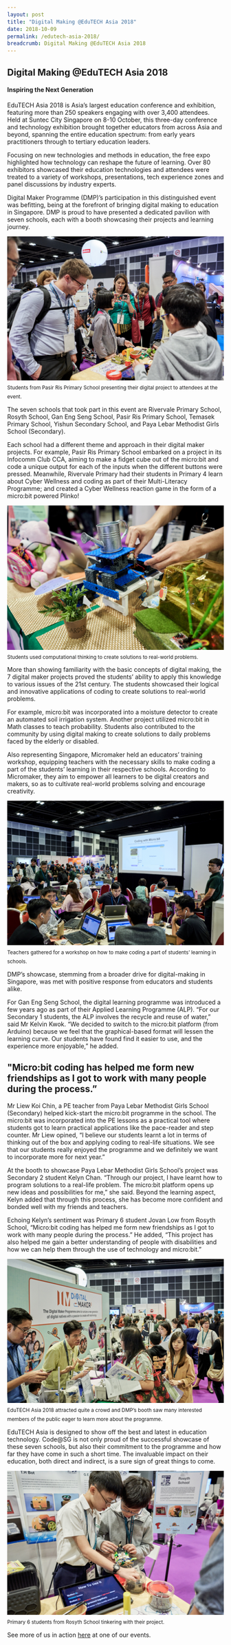 ```yaml
---
layout: post
title: "Digital Making @EduTECH Asia 2018"
date: 2018-10-09
permalink: /edutech-asia-2018/
breadcrumb: Digital Making @EduTECH Asia 2018
---
```


## Digital Making @EduTECH Asia 2018
#### Inspiring the Next Generation

EduTECH Asia 2018 is Asia’s largest education conference and exhibition, featuring more than 250 speakers engaging with over 3,400 attendees.  Held at Suntec City Singapore on 8-10 October, this three-day conference and technology exhibition brought together educators from across Asia and beyond, spanning the entire education spectrum: from early years practitioners through to tertiary education leaders. 

Focusing on new technologies and methods in education, the free expo highlighted how technology can reshape the future of learning. Over 80 exhibitors showcased their education technologies and attendees were treated to a variety of workshops, presentations, tech experience zones and panel discussions by industry experts.

Digital Maker Programme (DMP)’s participation in this distinguished event was befitting, being at the forefront of bringing digital making to education in Singapore. DMP is proud to have presented a dedicated pavilion with seven schools, each with a booth showcasing their projects and learning journey.

![edutech-asia-2018](/images/stories/features/edutech-asia-2018/DMP-EduTECH-Asia-Article-Image-1.jpg)
<sub>Students from Pasir Ris Primary School presenting their digital project to attendees at the event.</sub>

The seven schools that took part in this event are Rivervale Primary School, Rosyth School, Gan Eng Seng School, Pasir Ris Primary School, Temasek Primary School, Yishun Secondary School, and Paya Lebar Methodist Girls School (Secondary).

Each school had a different theme and approach in their digital maker projects. For example, Pasir Ris Primary School embarked on a project in its Infocomm Club CCA, aiming to make a fidget cube out of the micro:bit and code a unique output for each of the inputs when the different buttons were pressed. Meanwhile, Rivervale Primary had their students in Primary 4 learn about Cyber Wellness and coding as part of their Multi-Literacy Programme; and created a Cyber Wellness reaction game in the form of a micro:bit powered Plinko!

![edutech-asia-2018](/images/stories/features/edutech-asia-2018/DMP-EduTECH-Asia-Article-Image-3.jpg)
<sub>Students used computational thinking to create solutions to real-world problems.</sub>

More than showing familiarity with the basic concepts of digital making, the 7 digital maker projects proved the students’ ability to apply this knowledge to various issues of the 21st century. The students showcased their logical and innovative applications of coding to create solutions to real-world problems.

For example, micro:bit was incorporated into a moisture detector to create an automated soil irrigation system. Another project utilized micro:bit in Math classes to teach probability. Students also contributed to the community by using digital making to create solutions to daily problems faced by the elderly or disabled.

Also representing Singapore, Micromaker held an educators’ training workshop, equipping teachers with the necessary skills to make coding a part of the students’ learning in their respective schools. According to Micromaker, they aim to empower all learners to be digital creators and makers, so as to cultivate real-world problems solving and encourage creativity.

![edutech-asia-2018](/images/stories/features/edutech-asia-2018/DMP-EduTECH-Asia-Article-Image-4.jpg)
<sub>Teachers gathered for a workshop on how to make coding a part of students’ learning in schools.</sub>

DMP’s showcase, stemming from a broader drive for digital-making in Singapore, was met with positive response from educators and students alike.

For Gan Eng Seng School, the digital learning programme was introduced a few years ago as part of their Applied Learning Programme (ALP). “For our Secondary 1 students, the ALP involves the recycle and reuse of water,” said Mr Kelvin Kwok. “We decided to switch to the micro:bit platform (from Arduino) because we feel that the graphical-based format will lessen the learning curve. Our students have found find it easier to use, and the experience more enjoyable,” he added.

## "Micro:bit coding has helped me form new friendships as I got to work with many people during the process.”

Mr Liew Koi Chin, a PE teacher from Paya Lebar Methodist Girls School (Secondary) helped kick-start the micro:bit programme in the school. The micro:bit was incorporated into the PE lessons as a practical tool where students got to learn practical applications like the pace-reader and step counter. Mr Liew opined, “I believe our students learnt a lot in terms of thinking out of the box and applying coding to real-life situations. We see that our students really enjoyed the programme and we definitely we want to incorporate more for next year.”

At the booth to showcase Paya Lebar Methodist Girls School’s project was Secondary 2 student Kelyn Chan. “Through our project, I have learnt how to program solutions to a real-life problem. The micro:bit platform opens up new ideas and possibilities for me,” she said. Beyond the learning aspect, Kelyn added that through this process, she has become more confident and bonded well with my friends and teachers.

Echoing Kelyn’s sentiment was Primary 6 student Jovan Low from Rosyth School, “Micro:bit coding has helped me form new friendships as I got to work with many people during the process.” He added, “This project has also helped me gain a better understanding of people with disabilities and how we can help them through the use of technology and micro:bit.”

![edutech-asia-2018](/images/stories/features/edutech-asia-2018/DMP-EduTECH-Asia-Article-Image-7.jpg)
<sub>EduTECH Asia 2018 attracted quite a crowd and DMP’s booth saw many interested members of the public eager to learn more about the programme.</sub>

EduTECH Asia is designed to show off the best and latest in education technology. Code@SG is not only proud of the successful showcase of these seven schools, but also their commitment to the programme and how far they have come in such a short time. The invaluable impact on their education, both direct and indirect, is a sure sign of great things to come.

![edutech-asia-2018](/images/stories/features/edutech-asia-2018/DMP-EduTECH-Asia-Article-Image-6.jpg)
<sub>Primary 6 students from Rosyth School tinkering with their project.</sub>


See more of us in action [here](/events/roadshows-and-exhibitions/_posts) at one of our events.
